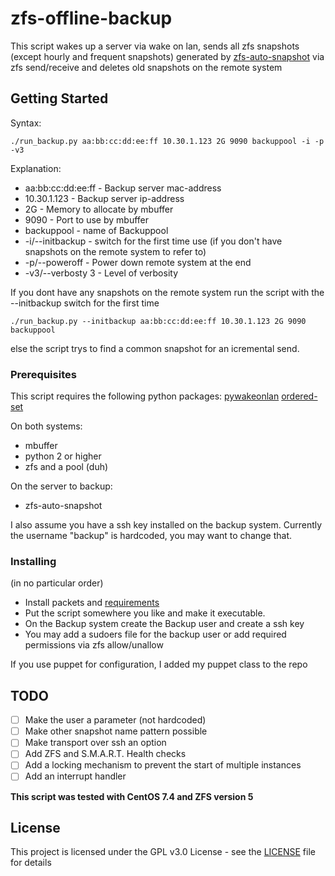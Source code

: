 # zfs-offline-backup

This script wakes up a server via wake on lan, sends all zfs snapshots (except hourly and frequent snapshots) generated by [zfs-auto-snapshot](https://github.com/zfsonlinux/zfs-auto-snapshot) via zfs send/receive and deletes old snapshots on the remote system

## Getting Started

Syntax:
```
./run_backup.py aa:bb:cc:dd:ee:ff 10.30.1.123 2G 9090 backuppool -i -p -v3
```
Explanation:
- aa:bb:cc:dd:ee:ff - Backup server mac-address
- 10.30.1.123 - Backup server ip-address
- 2G - Memory to allocate by mbuffer
- 9090 - Port to use by mbuffer
- backuppool - name of Backuppool
- -i/--initbackup - switch for the first time use (if you don't have snapshots on the remote system to refer to)
- -p/--poweroff - Power down remote system at the end
- -v3/--verbosty 3 - Level of verbosity

If you dont have any snapshots on the remote system run the script with the --initbackup switch for the first time
```
./run_backup.py --initbackup aa:bb:cc:dd:ee:ff 10.30.1.123 2G 9090 backuppool
```
else the script trys to find a common snapshot for an icremental send.

### Prerequisites

This script requires the following python packages:
[pywakeonlan](https://github.com/remcohaszing/pywakeonlan)
[ordered-set](https://github.com/LuminosoInsight/ordered-set)

On both systems:
- mbuffer
- python 2 or higher
- zfs and a pool (duh)

On the server to backup:
- zfs-auto-snapshot

I also assume you have a ssh key installed on the backup system.
Currently the username "backup" is hardcoded, you may want to change that.

### Installing

(in no particular order)
- Install packets and [requirements](requirements.txt)
- Put the script somewhere you like and make it executable.
- On the Backup system create the Backup user and create a ssh key
- You may add a sudoers file for the backup user or add required permissions via zfs allow/unallow

If you use puppet for configuration, I added my puppet class to the repo

## TODO
- [ ] Make the user a parameter (not hardcoded)
- [ ] Make other snapshot name pattern possible
- [ ] Make transport over ssh an option
- [ ] Add ZFS and S.M.A.R.T. Health checks
- [ ] Add a locking mechanism to prevent the start of multiple instances
- [ ] Add an interrupt handler

**This script was tested with CentOS 7.4 and ZFS version 5**

## License

This project is licensed under the GPL v3.0 License - see the [LICENSE](LICENSE) file for details
